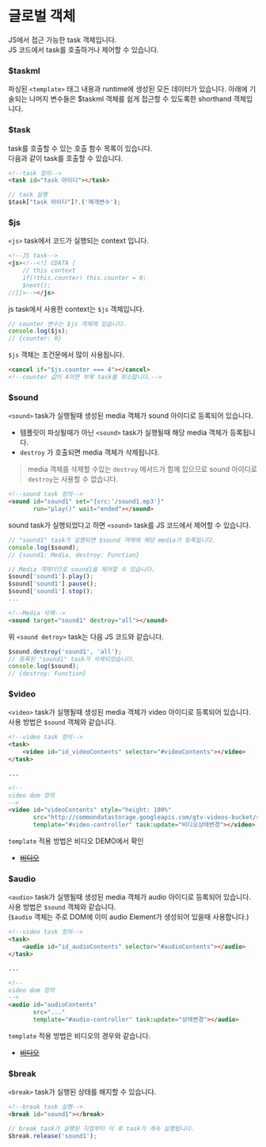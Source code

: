 # 글로벌 객체

JS에서 접근 가능한 task 객체입니다.  
JS 코드에서 task를 호출하거나 제어할 수 있습니다.

### $taskml

파싱된 `<template>` 태그 내용과 runtime에 생성된 모든 데이터가 있습니다.
아래에 기술되는 나머지 변수들은 $taskml 객체를 쉽게 접근할 수 있도록한 shorthand 객체입니다.

### $task

task를 호출할 수 있는 호출 함수 목록이 있습니다.  
다음과 같이 task를 호출할 수 있습니다.

```html
<!--task 정의-->
<task id="task 아이디"></task>
```

```javascript
// task 실행
$task["task 아이디"]?.('매개변수');
```

### $js

`<js>` task에서 코드가 실행되는 context 입니다.

```html
<!--JS task-->
<js><!--<![ CDATA [
    // this context
    if(!this.counter) this.counter = 0;
    $next();
//]]>--></js>
```

js task에서 사용한 context는 `$js` 객체입니다.

```javascript
// counter 변수는 $js 객체에 있습니다.
console.log($js);
// {counter: 0}
```

`$js` 객체는 조건문에서 많이 사용됩니다.

```html
<cancel if="$js.counter === 4"></cancel>
<!--counter 값이 4이면 부목 task를 취소합니다.-->
```

### $sound

`<sound>` task가 실행될때 생성된 media 객체가 sound 아이디로 등록되어 있습니다.

* 템플릿이 파싱될때가 아닌 `<sound>` task가 실행될때 해당 media 객체가 등록됩니다.
* `destroy` 가 호출되면 media 객체가 삭제됩니다.

> media 객체를 삭제할 수있는 `destroy` 메서드가 함께 있으므로 sound 아이디로 `destroy`는 사용할 수 없습니다.

```html
<!--sound task 정의-->
<sound id="sound1" set="{src:'/sound1.mp3'}"
       run="play()" wait="ended"></sound>
```

sound task가 실행되었다고 하면 `<sound>` task를 JS 코드에서 제어할 수 있습니다.

```javascript
// "sound1" task가 실행되면 $sound 객체에 해당 media가 등록됩니다.
console.log($sound);
// {sound1: Media, destroy: Function}

// Media 객체이므로 sound1을 제어할 수 있습니다.
$sound['sound1'].play();
$sound['sound1'].pause();
$sound['sound1'].stop();
...
```

```html
<!--Media 삭제-->
<sound target="sound1" destroy="all"></sound>
```

위 `<sound detroy>` task는 다음 JS 코드와 같습니다.

```javascript
$sound.destroy('sound1', 'all');
// 등록된 "sound1" task가 삭제되었습니다.
console.log($sound);
// {destroy: Function}
```

### $video

`<video>` task가 실행될때 생성된 media 객체가 video 아이디로 등록되어 있습니다.  
사용 방법은 `$sound` 객체와 같습니다.  

```html
<!--video task 정의-->
<task>
    <video id="id_videoContents" selector="#videoContents"></video>
</task>

...

<!--
video dom 정의
-->
<video id="videoContents" style="height: 100%"
       src="http://commondatastorage.googleapis.com/gtv-videos-bucket/sample/BigBuckBunny.mp4"
       template="#video-controller" task:update="비디오상태변경"></video>
```

`template` 적용 방법은 비디오 DEMO에서 확인
  * ~~[비디오](./test/video.html)~~

### $audio

`<audio>` task가 실행될때 생성된 media 객체가 audio 아이디로 등록되어 있습니다.  
사용 방법은 `$sound` 객체와 같습니다.  
(`$audio` 객체는 주로 DOM에 이미 audio Element가 생성되어 있을때 사용합니다.)

```html
<!--video task 정의-->
<task>
    <audio id="id_audioContents" selector="#audioContents"></audio>
</task>

...

<!--
video dom 정의
-->
<audio id="audioContents"
       src="..."
       template="#audio-controller" task:update="상태변경"></audio>
```

`template` 적용 방법은 비디오의 경우와 같습니다.  
* ~~[비디오](./test/video.html)~~

### $break

`<break>` task가 실행된 상태를 해지할 수 있습니다.

```html
<!--break task 실행-->
<break id="sound1"></break>
```

```javascript
// break task가 실행된 지점부터 이 후 task가 계속 실행됩니다.
$break.release('sound1');
```

























